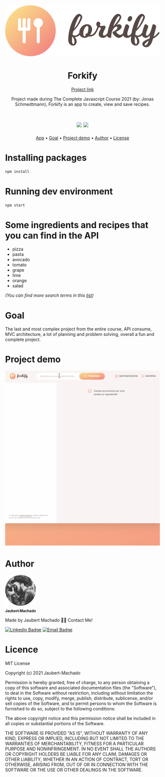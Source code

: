 <h1 align="center">
<img src="/src/img/logo.png">
  </h1>
  
<h1 align="center"> Forkify </h1> 
<p align="center"><a href="https://forkifyjau.surge.sh/">Project link</a></p>

<p align="center"> Project made during The Complete Javascript Course 2021 (by: Jonas Schmedtmann), Forkify is an app to create, view and save recipes. </p>
<h1 align="center">
  <img src="https://img.shields.io/badge/study-portfolio-green">
  <img src="https://img.shields.io/badge/material-course-informational">  
</h1>
  
  
<p align="center">
<a href="#app">App</a> • 
<a href="#objetivo">Goal</a> • 
<a href="#demo">Project demo</a> • 
<a href="#autor">Author</a> • 
<a href="#licence">License</a>
 
</p>

<h1 id="app">Installing packages</h1>

```sh
npm install
```

# Running dev environment

```sh
npm start
```

# Some ingredients and recipes that you can find in the API

- pizza
- pasta
- avocado
- tomato
- grape
- lime
- orange
- salad

_(You can find more search terms in this [list](https://forkify-api.herokuapp.com/phrases.html))_

<h1 id="objetivo">Goal</h1>

<p> The last and most complex project from the entire course, API consume, MVC architecture, a lot of planning and problem solving, overall a fun and complete project.</p>

<h1 id="demo">Project demo</h1>
<img src="/src/img/fork.gif">


<h1 id="autor"> Author </h1>

<a href="https://linkedin.com/in/jaubert-machado">
 <img src="/src/img/foto-modified.png" width="100px;" alt=""/>
 <br />
 <sub><b>Jaubert Machado</b></sub></a> <a href="/src/img/foto-modified.png "></a>

Made by Jaubert Machado 👋🏽 Contact Me!

[![Linkedin Badge](https://img.shields.io/badge/-Jaubert-blue?style=flat-square&logo=Linkedin&logoColor=white&link=www.linkedin.com/in/jaubert-machado)](https://linkedin.com/in/jaubert-machado)
[![Email Badge](https://img.shields.io/badge/-jaubertmv@hotmail.com-c14438?style=flat-square&logo=Hotmail&logoColor=white&link=mailto:jaubertmv@outlook.com)](mailto:jaubertmv@hotmail.com)

<h1 id="licence"> Licence </h1>

<p> 
  MIT License

Copyright (c) 2021 Jaubert-Machado

Permission is hereby granted, free of charge, to any person obtaining a copy
of this software and associated documentation files (the "Software"), to deal
in the Software without restriction, including without limitation the rights
to use, copy, modify, merge, publish, distribute, sublicense, and/or sell
copies of the Software, and to permit persons to whom the Software is
furnished to do so, subject to the following conditions:

The above copyright notice and this permission notice shall be included in all
copies or substantial portions of the Software.

THE SOFTWARE IS PROVIDED "AS IS", WITHOUT WARRANTY OF ANY KIND, EXPRESS OR
IMPLIED, INCLUDING BUT NOT LIMITED TO THE WARRANTIES OF MERCHANTABILITY,
FITNESS FOR A PARTICULAR PURPOSE AND NONINFRINGEMENT. IN NO EVENT SHALL THE
AUTHORS OR COPYRIGHT HOLDERS BE LIABLE FOR ANY CLAIM, DAMAGES OR OTHER
LIABILITY, WHETHER IN AN ACTION OF CONTRACT, TORT OR OTHERWISE, ARISING FROM,
OUT OF OR IN CONNECTION WITH THE SOFTWARE OR THE USE OR OTHER DEALINGS IN THE
SOFTWARE. </p>

